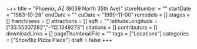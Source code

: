 +++
title = "Phoenix, AZ (8039 North 35th Ave)"
storeNumber = ""
startDate = "1983-10-28"
endDate = ""
cuDate = "1990-11-00"
remodels = []
stages = []
franchisees = []
attractions = []
sqft = ""
latitudeLongitude = ["33.55307282","-112.1349273"]
citations = []
contributors = []
downloadLinks = []
pageThumbnailFile = ""
tags = ["Locations"]
categories = ["ShowBiz Pizza Place"]
draft = false
+++
